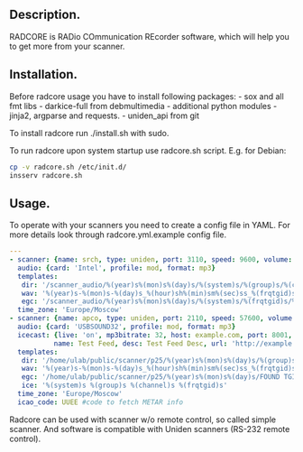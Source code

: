 ## Description.
RADCORE is RADio COmmunication REcorder software, 
which will help you to get more from your scanner.

## Installation.

Before radcore usage you have to install following packages:
	- sox and all fmt libs
	- darkice-full from debmultimedia
	- additional python modules - jinja2, argparse and requests.
	- uniden_api from git

To install radcore run ./install.sh with sudo.

To run radcore upon system startup use radcore.sh script.
E.g. for Debian: 
```bash
cp -v radcore.sh /etc/init.d/
insserv radcore.sh
```

## Usage.

To operate with your scanners you need to create a config file in YAML.
For more details look through radcore.yml.example config file.
```yml
---
- scanner: {name: srch, type: uniden, port: 3110, speed: 9600, volume: 9, squelch: 5}
  audio: {card: 'Intel', profile: mod, format: mp3}
  templates:
   dir: '/scanner_audio/%(year)s%(mon)s%(day)s/%(system)s/%(group)s/%(channel)s/%(hour)s'
   wav: '%(year)s-%(mon)s-%(day)s_%(hour)sh%(min)sm%(sec)ss_%(frqtgid)s_MHz'
   egc: '/scanner_audio/%(year)s%(mon)s%(day)s/%(system)s/%(frqtgid)s/%(hour)s'
  time_zone: 'Europe/Moscow'
- scanner: {name: apco, type: uniden, port: 2110, speed: 57600, volume: 3, squelch: 5, collect_uids: 'on'}
  audio: {card: 'USBSOUND32', profile: mod, format: mp3}
  icecast: {live: 'on', mp3bitrate: 32, host: example.com, port: 8001, pass: xxxxxxx, mount: xxxxxx,
           name: Test Feed, desc: Test Feed Desc, url: 'http://example.com', genre: scanner, public: no}
  templates:
   dir: '/home/ulab/public/scanner/p25/%(year)s%(mon)s%(day)s/%(group)s/%(channel)s/%(hour)s'
   wav: '%(year)s-%(mon)s-%(day)s_%(hour)sh%(min)sm%(sec)ss_%(frqtgid)s_%(system)s'
   egc: '/home/ulab/public/scanner/p25/%(year)s%(mon)s%(day)s/FOUND TGIDS/%(frqtgid)s/%(hour)s'
   ice: '%(system)s %(group)s %(channel)s %(frqtgid)s'
  time_zone: 'Europe/Moscow'
  icao_code: UUEE #code to fetch METAR info
  ```

Radcore can be used with scanner w/o remote control, so called simple scanner.
And software is compatible with Uniden scanners (RS-232 remote control).
